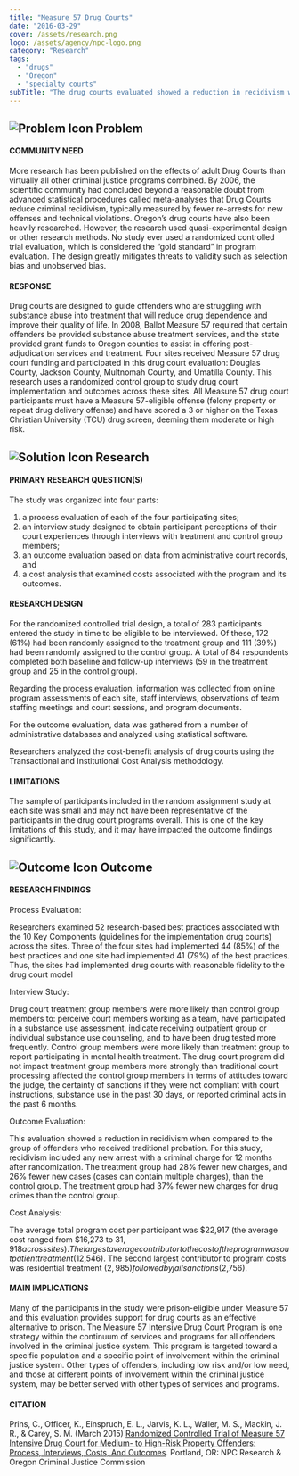 ```yaml
---
title: "Measure 57 Drug Courts"
date: "2016-03-29"
cover: /assets/research.png
logo: /assets/agency/npc-logo.png
category: "Research"
tags:
  - "drugs"
  - "Oregon"
  - "specialty courts"
subTitle: "The drug courts evaluated showed a reduction in recidivism when compared to offenders who received traditional probation."
---
```


## ![Problem Icon](https://github.com/google/material-design-icons/raw/master/alert/1x_web/ic_error_outline_black_48dp.png "Problem") Problem

#### COMMUNITY NEED

More research has been published on the effects of adult Drug Courts than virtually all other criminal justice programs combined. By 2006, the scientific community had concluded beyond a reasonable doubt from advanced statistical procedures called meta-analyses that Drug Courts reduce criminal recidivism, typically measured by fewer re-arrests for new offenses and technical violations. Oregon’s drug courts have also been heavily researched. However, the research used quasi-experimental design or other research methods. No study ever used a randomized controlled trial evaluation, which is considered the “gold standard” in program evaluation. The design greatly mitigates threats to validity such as selection bias and unobserved bias.

#### RESPONSE

Drug courts are designed to guide offenders who are struggling with substance abuse into treatment that will reduce drug dependence and improve their quality of life. In 2008, Ballot Measure 57 required that certain offenders be provided substance abuse treatment services, and the state provided grant funds to Oregon counties to assist in offering post-adjudication services and treatment. Four sites received Measure 57 drug court funding and participated in this drug court evaluation: Douglas County, Jackson County, Multnomah County, and Umatilla County. This research uses a randomized control group to study drug court implementation and outcomes across these sites. All Measure 57 drug court participants must have a Measure 57-eligible offense (felony property or repeat drug delivery offense) and have scored a 3 or higher on the Texas Christian University (TCU) drug screen, deeming them moderate or high risk.

## ![Solution Icon](https://github.com/google/material-design-icons/raw/master/action/1x_web/ic_lightbulb_outline_black_48dp.png "Solution") Research

#### PRIMARY RESEARCH QUESTION(S)

The study was organized into four parts:
1. a process evaluation of each of the four participating sites;
2. an interview study designed to obtain participant perceptions of their court experiences through interviews with treatment and control group members;
3. an outcome evaluation based on data from administrative court records, and
4. a cost analysis that examined costs associated with the program and its outcomes.

#### RESEARCH DESIGN

For the randomized controlled trial design, a total of 283 participants entered the study in time to be eligible to be interviewed. Of these, 172 (61%) had been randomly assigned to the treatment group and 111 (39%) had been randomly assigned to the control group. A total of 84 respondents completed both baseline and follow-up interviews (59 in the treatment group and 25 in the control group).

Regarding the process evaluation, information was collected from online program assessments of each site, staff interviews, observations of team staffing meetings and court sessions, and program documents.

For the outcome evaluation, data was gathered from a number of administrative databases and analyzed using statistical software.

Researchers analyzed the cost-benefit analysis of drug courts using the Transactional and Institutional Cost Analysis methodology.

#### LIMITATIONS

The sample of participants included in the random assignment study at each site was small and may not have been representative of the participants in the drug court programs overall. This is one of the key limitations of this study, and it may have impacted the outcome findings significantly.

## ![Outcome Icon](https://github.com/google/material-design-icons/raw/master/action/1x_web/ic_view_list_black_48dp.png "Outcome") Outcome

#### RESEARCH FINDINGS

Process Evaluation:

Researchers examined 52 research-based best practices associated with the 10 Key Components (guidelines for the implementation drug courts) across the sites. Three of the four sites had implemented 44 (85%) of the best practices and one site had implemented 41 (79%) of the best practices. Thus, the sites had implemented drug courts with reasonable fidelity to the drug court model

Interview Study:

Drug court treatment group members were more likely than control group members to: perceive court members working as a team, have participated in a substance use assessment, indicate receiving outpatient group or individual substance use counseling, and to have been drug tested more frequently.
Control group members were more likely than treatment group to report participating in mental health treatment.
The drug court program did not impact treatment group members more strongly than traditional court processing affected the control group members in terms of attitudes toward the judge, the certainty of sanctions if they were not compliant with court instructions, substance use in the past 30 days, or reported criminal acts in the past 6 months.

Outcome Evaluation:

This evaluation showed a reduction in recidivism when compared to the group of offenders who received traditional probation. For this study, recidivism included any new arrest with a criminal charge for 12 months after randomization. The treatment group had 28% fewer new charges, and 26% fewer new cases (cases can contain multiple charges), than the control group. The treatment group had 37% fewer new charges for drug crimes than the control group.

Cost Analysis:

The average total program cost per participant was $22,917 (the average cost ranged from $16,273 to $31,918 across sites). The largest average contributor to the cost of the program was outpatient treatment ($12,546). The second largest contributor to program costs was residential treatment ($2,985) followed by jail sanctions ($2,756).

#### MAIN IMPLICATIONS

Many of the participants in the study were prison-eligible under Measure 57 and this evaluation provides support for drug courts as an effective alternative to prison. The Measure 57 Intensive Drug Court Program is one strategy within the continuum of services and programs for all offenders involved in the criminal justice system. This program is targeted toward a specific population and a specific point of involvement within the criminal justice system. Other types of offenders, including low risk and/or low need, and those at different points of involvement within the criminal justice system, may be better served with other types of services and programs.

#### CITATION
Prins, C., Officer, K., Einspruch, E. L., Jarvis, K. L., Waller, M. S., Mackin, J. R., & Carey, S. M. (March 2015) [Randomized Controlled Trial of Measure 57 Intensive Drug Court for Medium- to High-Risk Property Offenders: Process, Interviews, Costs, And Outcomes](http://npcresearch.com/wp-content/uploads/CJC_and_NPC_M57_drug_court_eval_March_20_2015.pdf). Portland, OR: NPC Research & Oregon Criminal Justice Commission
